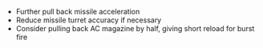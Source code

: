 - Further pull back missile acceleration
- Reduce missile turret accuracy if necessary
- Consider pulling back AC magazine by half, giving short reload for burst fire